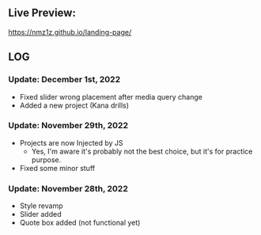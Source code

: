 ## Live Preview:
https://nmz1z.github.io/landing-page/

## LOG
### Update: December 1st, 2022
- Fixed slider wrong placement after media query change
- Added a new project (Kana drills)

### Update: November 29th, 2022
- Projects are now Injected by JS
    - Yes, I'm aware it's probably not the best choice, but it's for practice purpose.
- Fixed some minor stuff

### Update: November 28th, 2022
- Style revamp
- Slider added
- Quote box added (not functional yet)
